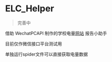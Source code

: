 # ELC_Helper

> 完善中

借助 WechatPCAPI 制作的学校电量[网站](http://kl.bnuz.edu.cn/) 报告小助手

目前仅作微信接口平台测试用

单独运行spider文件可以直接获取电量数据

